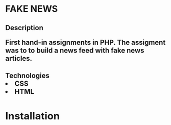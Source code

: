 <h1>FAKE NEWS
    

<h2>Description 
    
First hand-in assignments in PHP. The assigment was to to build a news feed with fake news articles.
    
    
<h2>Technologies
    
<li><PHP
<li>CSS
<li>HTML


<h2>Installation
    
